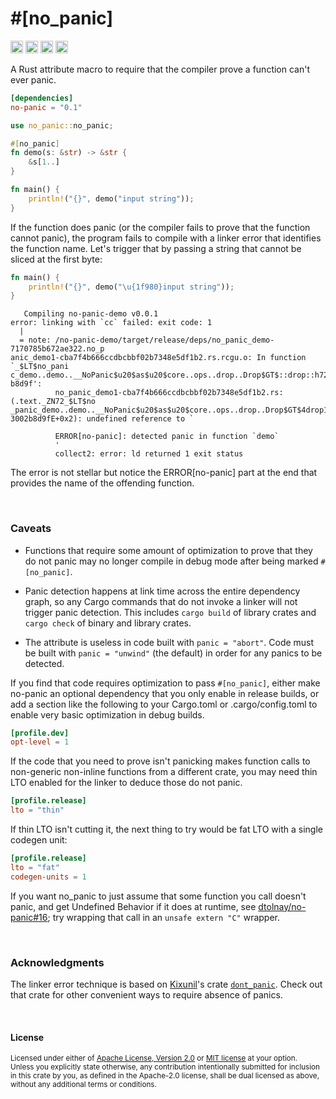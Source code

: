 \#\[no\_panic\]
===============

[<img alt="github" src="https://img.shields.io/badge/github-dtolnay/no--panic-8da0cb?style=for-the-badge&labelColor=555555&logo=github" height="20">](https://github.com/dtolnay/no-panic)
[<img alt="crates.io" src="https://img.shields.io/crates/v/no-panic.svg?style=for-the-badge&color=fc8d62&logo=rust" height="20">](https://crates.io/crates/no-panic)
[<img alt="docs.rs" src="https://img.shields.io/badge/docs.rs-no--panic-66c2a5?style=for-the-badge&labelColor=555555&logo=docs.rs" height="20">](https://docs.rs/no-panic)
[<img alt="build status" src="https://img.shields.io/github/actions/workflow/status/dtolnay/no-panic/ci.yml?branch=master&style=for-the-badge" height="20">](https://github.com/dtolnay/no-panic/actions?query=branch%3Amaster)

A Rust attribute macro to require that the compiler prove a function can't ever
panic.

```toml
[dependencies]
no-panic = "0.1"
```

```rust
use no_panic::no_panic;

#[no_panic]
fn demo(s: &str) -> &str {
    &s[1..]
}

fn main() {
    println!("{}", demo("input string"));
}
```

If the function does panic (or the compiler fails to prove that the function
cannot panic), the program fails to compile with a linker error that identifies
the function name. Let's trigger that by passing a string that cannot be sliced
at the first byte:

```rust
fn main() {
    println!("{}", demo("\u{1f980}input string"));
}
```

```console
   Compiling no-panic-demo v0.0.1
error: linking with `cc` failed: exit code: 1
  |
  = note: /no-panic-demo/target/release/deps/no_panic_demo-7170785b672ae322.no_p
anic_demo1-cba7f4b666ccdbcbbf02b7348e5df1b2.rs.rcgu.o: In function `_$LT$no_pani
c_demo..demo..__NoPanic$u20$as$u20$core..ops..drop..Drop$GT$::drop::h72f8f423002
b8d9f':
          no_panic_demo1-cba7f4b666ccdbcbbf02b7348e5df1b2.rs:(.text._ZN72_$LT$no
_panic_demo..demo..__NoPanic$u20$as$u20$core..ops..drop..Drop$GT$4drop17h72f8f42
3002b8d9fE+0x2): undefined reference to `

          ERROR[no-panic]: detected panic in function `demo`
          '
          collect2: error: ld returned 1 exit status
```

The error is not stellar but notice the ERROR\[no-panic\] part at the end that
provides the name of the offending function.

<br>

### Caveats

- Functions that require some amount of optimization to prove that they do not
  panic may no longer compile in debug mode after being marked `#[no_panic]`.

- Panic detection happens at link time across the entire dependency graph, so
  any Cargo commands that do not invoke a linker will not trigger panic
  detection. This includes `cargo build` of library crates and `cargo check` of
  binary and library crates.

- The attribute is useless in code built with `panic = "abort"`. Code must be
  built with `panic = "unwind"` (the default) in order for any panics to be
  detected.

If you find that code requires optimization to pass `#[no_panic]`, either make
no-panic an optional dependency that you only enable in release builds, or add a
section like the following to your Cargo.toml or .cargo/config.toml to enable
very basic optimization in debug builds.

```toml
[profile.dev]
opt-level = 1
```

If the code that you need to prove isn't panicking makes function calls to
non-generic non-inline functions from a different crate, you may need thin LTO
enabled for the linker to deduce those do not panic.

```toml
[profile.release]
lto = "thin"
```

If thin LTO isn't cutting it, the next thing to try would be fat LTO with a
single codegen unit:

```toml
[profile.release]
lto = "fat"
codegen-units = 1
```

If you want no\_panic to just assume that some function you call doesn't panic,
and get Undefined Behavior if it does at runtime, see [dtolnay/no-panic#16]; try
wrapping that call in an `unsafe extern "C"` wrapper.

[dtolnay/no-panic#16]: https://github.com/dtolnay/no-panic/issues/16

<br>

### Acknowledgments

The linker error technique is based on [Kixunil]'s crate [`dont_panic`]. Check
out that crate for other convenient ways to require absence of panics.

[Kixunil]: https://github.com/Kixunil
[`dont_panic`]: https://github.com/Kixunil/dont_panic

<br>

#### License

<sup>
Licensed under either of <a href="LICENSE-APACHE">Apache License, Version
2.0</a> or <a href="LICENSE-MIT">MIT license</a> at your option.
</sup>

<br>

<sub>
Unless you explicitly state otherwise, any contribution intentionally submitted
for inclusion in this crate by you, as defined in the Apache-2.0 license, shall
be dual licensed as above, without any additional terms or conditions.
</sub>
